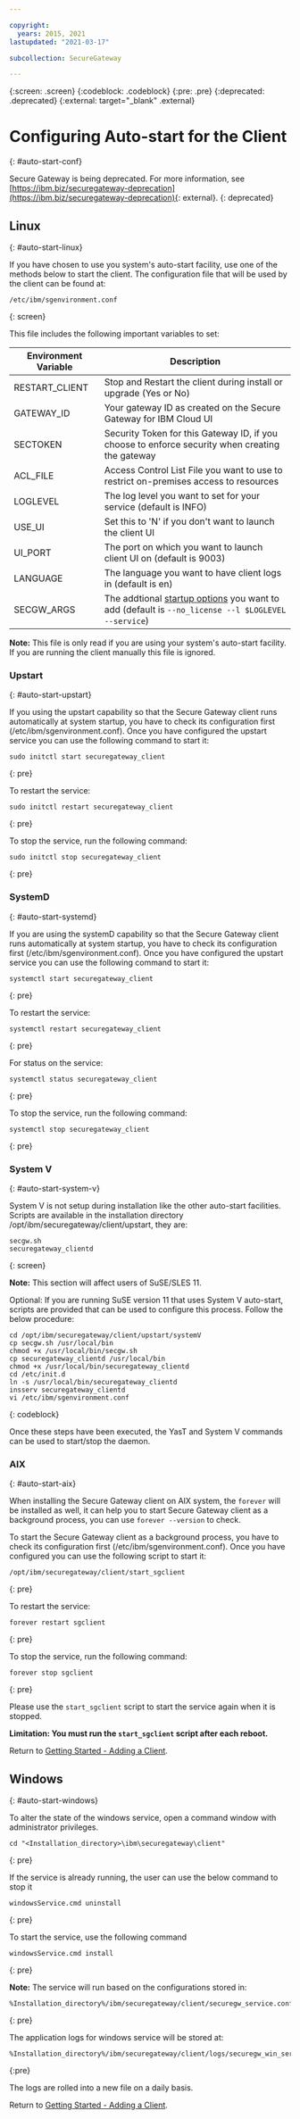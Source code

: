 ```yaml
---

copyright:
  years: 2015, 2021
lastupdated: "2021-03-17"

subcollection: SecureGateway

---
```

{:screen: .screen}
{:codeblock: .codeblock}
{:pre: .pre}
{:deprecated: .deprecated}
{:external: target="_blank" .external}

# Configuring Auto-start for the Client
{: #auto-start-conf}

Secure Gateway is being deprecated. For more information, see [https://ibm.biz/securegateway-deprecation](https://ibm.biz/securegateway-deprecation){: external}.
{: deprecated}

## Linux
{: #auto-start-linux}

If you have chosen to use you system's auto-start facility, use one of the methods below to start the client.  The configuration file that will be used by the client can be found at:

```
/etc/ibm/sgenvironment.conf
```
{: screen}

This file includes the following important variables to set:

| Environment Variable | Description       |
| ------------- | ----------- |
| RESTART_CLIENT | Stop and Restart the client during install or upgrade (Yes or No) |
| GATEWAY_ID | Your gateway ID as created on the Secure Gateway for IBM Cloud UI |
| SECTOKEN | Security Token for this Gateway ID, if you choose to enforce security when creating the gateway |
| ACL_FILE | Access Control List File you want to use to restrict on-premises access to resources |
| LOGLEVEL | The log level you want to set for your service (default is INFO) |
| USE_UI   | Set this to 'N' if you don't want to launch the client UI |
| UI_PORT  | The port on which you want to launch client UI on (default is 9003) |
| LANGUAGE | The language you want to have client logs in (default is en) |
| SECGW_ARGS | The addtional [startup options](/docs/services/SecureGateway?topic=SecureGateway-client-interacting#startup-args) you want to add (default is `--no_license --l $LOGLEVEL --service`) |

<b>Note:</b> This file is only read if you are using your system's auto-start facility.  If you are running the client manually this file is ignored.

### Upstart
{: #auto-start-upstart}

If you using the upstart capability so that the Secure Gateway client runs automatically at system startup, you have to check its configuration first (/etc/ibm/sgenvironment.conf).  Once you have configured the upstart service you can use the following command to start it:

```
sudo initctl start securegateway_client
```
{: pre}

To restart the service:

```
sudo initctl restart securegateway_client
```
{: pre}

To stop the service, run the following command:

```
sudo initctl stop securegateway_client
```
{: pre}

### SystemD
{: #auto-start-systemd}

If you are using the systemD capability so that the Secure Gateway client runs automatically at system startup, you have to check its configuration first (/etc/ibm/sgenvironment.conf).  Once you have configured the upstart service you can use the following command to start it:

```
systemctl start securegateway_client
```
{: pre}

To restart the service:

```
systemctl restart securegateway_client
```
{: pre}

For status on the service:

```
systemctl status securegateway_client
```
{: pre}

To stop the service, run the following command:

```
systemctl stop securegateway_client
```
{: pre}

### System V
{: #auto-start-system-v}

System V is not setup during installation like the other auto-start facilities. Scripts are available in the installation directory /opt/ibm/securegateway/client/upstart, they are:

```
secgw.sh
securegateway_clientd
```
{: screen}

<b>Note:</b> This section will affect users of SuSE/SLES 11.

Optional: If you are running SuSE version 11 that uses System V auto-start, scripts are provided that can be used to configure this process. Follow the below procedure:

```
cd /opt/ibm/securegateway/client/upstart/systemV
cp secgw.sh /usr/local/bin
chmod +x /usr/local/bin/secgw.sh
cp securegateway_clientd /usr/local/bin
chmod +x /usr/local/bin/securegateway_clientd
cd /etc/init.d
ln -s /usr/local/bin/securegateway_clientd
insserv securegateway_clientd
vi /etc/ibm/sgenvironment.conf
```
{: codeblock}

Once these steps have been executed, the YasT and System V commands can be used to start/stop the daemon.

### AIX
{: #auto-start-aix}

When installing the Secure Gateway client on AIX system, the `forever` will be installed as well, it can help you to start Secure Gateway client as a background process, you can use `forever --version` to check.

To start the Secure Gateway client as a background process, you have to check its configuration first (/etc/ibm/sgenvironment.conf).  Once you have configured you can use the following script to start it:

```
/opt/ibm/securegateway/client/start_sgclient
```
{: pre}

To restart the service:

```
forever restart sgclient
```
{: pre}

To stop the service, run the following command:

```
forever stop sgclient
```
{: pre}

Please use the `start_sgclient` script to start the service again when it is stopped.

**Limitation: You must run the `start_sgclient` script after each reboot.**

Return to [Getting Started - Adding a Client](/docs/services/SecureGateway?topic=SecureGateway-add-client).

## Windows
{: #auto-start-windows}

To alter the state of the windows service, open a command window with administrator privileges.

```
cd "<Installation_directory>\ibm\securegateway\client"
```
{: pre}

If the service is already running, the user can use the below command to stop it

```
windowsService.cmd uninstall
```
{: pre}

To start the service, use the following command

```
windowsService.cmd install
```
{: pre}

<b>Note:</b> The service will run based on the configurations stored in:

```
%Installation_directory%/ibm/securegateway/client/securegw_service.config
```
{: pre}

The application logs for windows service will be stored at:

```
%Installation_directory%/ibm/securegateway/client/logs/securegw_win_service.log
```
{:pre}

 The logs are rolled into a new file on a daily basis.

Return to [Getting Started - Adding a Client](/docs/services/SecureGateway?topic=SecureGateway-add-client).

